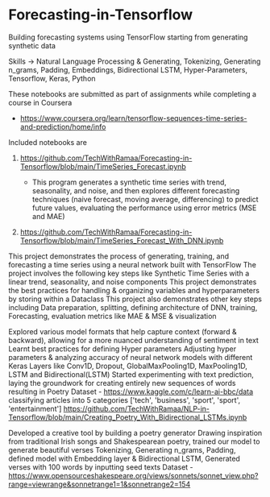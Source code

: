 # Forecasting-in-Tensorflow

Building forecasting systems using TensorFlow starting from generating synthetic data

Skills -> Natural Language Processing & Generating, Tokenizing, Generating n_grams, Padding, Embeddings, Bidirectional LSTM, Hyper-Parameters, Tensorflow, Keras, Python

These notebooks are submitted as part of assignments while completing a course in Coursera
* https://www.coursera.org/learn/tensorflow-sequences-time-series-and-prediction/home/info

Included notebooks are

1) https://github.com/TechWithRamaa/Forecasting-in-Tensorflow/blob/main/TimeSeries_Forecast.ipynb
    * This program generates a synthetic time series with trend, seasonality, and noise, and then explores different forecasting techniques (naive forecast, moving average, differencing)
      to predict future values, evaluating the performance using error metrics (MSE and MAE)

2) https://github.com/TechWithRamaa/Forecasting-in-Tensorflow/blob/main/TimeSeries_Forecast_With_DNN.ipynb

This project demonstrates the process of generating, training, and forecasting a time series using a neural network built with TensorFlow
The project involves the following key steps like Synthetic Time Series with a linear trend, seasonality, and noise components
This project demonstrates the best practices for handling & organizing variables and hyperparameters by storing within a Dataclass
This project also demonstrates other key steps including Data preparation, splitting, defining architecture of DNN,
training, Forecasting, evaluation metrics like MAE & MSE & visualization 

Explored various model formats that help capture context (forward & backward), allowing for a more nuanced understanding of sentiment in text
Learnt best practices for defining Hyper parameters
Adjusting hyper parameters & analyzing accuracy of neural network models with different Keras Layers like Conv1D, Dropout, GlobalMaxPooling1D, MaxPooling1D, LSTM and Bidirectional(LSTM)
Started experimenting with text prediction, laying the groundwork for creating entirely new sequences of words resulting in Poetry
Dataset - https://www.kaggle.com/c/learn-ai-bbc/data classifying articles into 5 categories ['tech', 'business', 'sport', 'sport', 'entertainment']
https://github.com/TechWithRamaa/NLP-in-Tensorflow/blob/main/Creating_Poetry_With_Bidirectional_LSTMs.ipynb

Developed a creative tool by building a poetry generator
Drawing inspiration from traditional Irish songs and Shakespearean poetry, trained our model to generate beautiful verses
Tokenizing, Generating n_grams, Padding, defined model with Embedding layer & Bidirectional LSTM, Generated verses with 100 words by inputting seed texts
Dataset - https://www.opensourceshakespeare.org/views/sonnets/sonnet_view.php?range=viewrange&sonnetrange1=1&sonnetrange2=154

